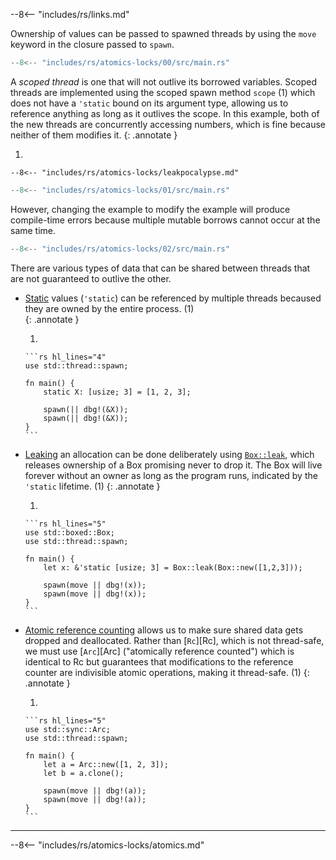 --8<-- "includes/rs/links.md"

Ownership of values can be passed to spawned threads by using the `move` keyword in the closure passed to `spawn`.

```rs
--8<-- "includes/rs/atomics-locks/00/src/main.rs"
```

A _scoped thread_ is one that will not outlive its borrowed variables.
Scoped threads are implemented using the scoped spawn method `scope` (1) which does not have a `'static` bound on its argument type, allowing us to reference anything as long as it outlives the scope.
In this example, both of the new threads are concurrently accessing numbers, which is fine because neither of them modifies it.
{: .annotate }

1.  

    --8<-- "includes/rs/atomics-locks/leakpocalypse.md"

```rs title="01"
--8<-- "includes/rs/atomics-locks/01/src/main.rs"
```

However, changing the example to modify the example will produce compile-time errors because multiple mutable borrows cannot occur at the same time.


```rs title="02"
--8<-- "includes/rs/atomics-locks/02/src/main.rs"
```

There are various types of data that can be shared between threads that are not guaranteed to outlive the other.

-   [Static](https://marabos.nl/atomics/basics.html#statics) values (`'static`) can be referenced by multiple threads becaused they are owned by the entire process. (1)  
    {: .annotate }

    1.  

        ```rs hl_lines="4"
        use std::thread::spawn;

        fn main() {
            static X: [usize; 3] = [1, 2, 3];

            spawn(|| dbg!(&X));
            spawn(|| dbg!(&X));
        }
        ```

-   [Leaking](https://marabos.nl/atomics/basics.html#leaking) an allocation can be done deliberately using [`Box::leak`](https://doc.rust-lang.org/std/boxed/struct.Box.html#method.leak), which releases ownership of a Box promising never to drop it.
    The Box will live forever without an owner as long as the program runs, indicated by the `'static` lifetime. (1)
    {: .annotate }

    1.  

        ```rs hl_lines="5"
        use std::boxed::Box;
        use std::thread::spawn;

        fn main() {
            let x: &'static [usize; 3] = Box::leak(Box::new([1,2,3]));

            spawn(move || dbg!(x));
            spawn(move || dbg!(x));
        }
        ```

-   [Atomic reference counting](https://marabos.nl/atomics/basics.html#arc) allows us to make sure shared data gets dropped and deallocated.
    Rather than [`Rc`][Rc], which is not thread-safe, we must use [`Arc`][Arc] ("atomically reference counted") which is identical to Rc but guarantees that modifications to the reference counter are indivisible atomic operations, making it thread-safe. (1)
    {: .annotate }

    1.  

        ```rs hl_lines="5"
        use std::sync::Arc;
        use std::thread::spawn;

        fn main() {
            let a = Arc::new([1, 2, 3]);
            let b = a.clone();

            spawn(move || dbg!(a));
            spawn(move || dbg!(a));
        }
        ```


---

--8<-- "includes/rs/atomics-locks/atomics.md"
